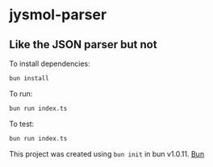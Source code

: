 # jysmol-parser

## Like the JSON parser but not

To install dependencies:

```bash
bun install
```

To run:

```bash
bun run index.ts
```

To test:

```bash
bun run index.ts
```

This project was created using `bun init` in bun v1.0.11. [Bun](https://bun.sh)
